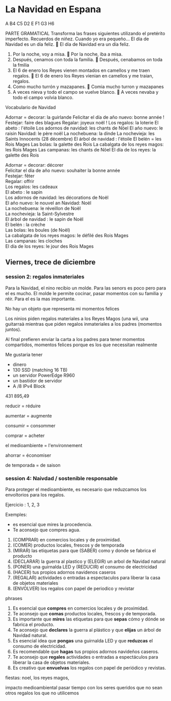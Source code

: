 # La Navidad en Espana

A
B4
C5
D2
E
F1
G3
H6


PARTE GRAMATICAL
Transforma las frases siguientes utilizando el pretérito imperfecto.
Recuerdos de niñez. Cuando yo era pequeño…
El día de Navidad es un día feliz.  El día de Navidad era un día feliz.
1. Por la noche, voy a misa. 
Por la noche, iba a misa.
2. Después, cenamos con toda la familia. 
Después, cenabamos on toda la fmilia
3. El 6 de enero los Reyes vienen montados en camellos y me traen regalos. 
El 6 de enero los Reyes vienian en camellos y me traian, regalos.
4. Como mucho turrón y mazapanes. 
Comia mucho turron y mazapanes
5. A veces nieva y todo el campo se vuelve blanco. 
A veces nevaba y todo el campo volvia blanco.

Vocabulario de Navidad

Adornar = decorar: la guirlande
Felicitar el día de año nuevo: bonne année !
Festejar: faire des blagues
Regalar: joyeux noël !
Los regalos: la loterie
El abeto : l'étoile
Los adornos de navidad: les chants de Nöel
El año nuevo: le raisin
Navidad: le père noël
La nochebuena: la dinde
La nochevieja: les Saints Innocents (28 décembre)
El árbol de navidad : l'étoile
El belén = les Rois Mages
Las bolas: la galette des Rois
La cabalgata de los reyes magos: les Rois Mages
Las campanas: les chants de Nöel
El día de los reyes: la galette des Rois



Adornar = decorar: décorer  
Felicitar el día de año nuevo: souhaiter la bonne année  
Festejar: fêter  
Regalar: offrir  
Los regalos: les cadeaux  
El abeto : le sapin  
Los adornos de navidad: les décorations de Noël  
El año nuevo: le nouvel an
Navidad: Noël  
La nochebuena: le réveillon de Noël  
La nochevieja: la Saint-Sylvestre  
El árbol de navidad : le sapin de Noël  
El belén : la crèche  
Las bolas: les boules (de Noël)  
La cabalgata de los reyes magos: le défilé des Rois Mages  
Las campanas: les cloches  
El día de los reyes: le jour des Rois Mages

## Viernes, trece de diciembre
### session 2: regalos inmateriales

Para la Navidad, el nino recibio  un molde. Para las senors es poco pero para el es mucho.
El molde le permite cocinar, pasar momentos con su familia y réir. Para el es la mas importante.


No hay un objeto que representa mi momentos felices

Los ninios piden regalos materiales a los Reyes Magos (una wii, una guitarraà mientras que piden regalos inmateriales a los padres (momentos juntos).

Al final prefieren enviar la carta a los padres para tener momentos compartidos, momentos felices porque es los que necessitan realmente


Me gustaria tener
- dinero
- 130 SSD (matching 16 TB)
- un servidor PowerEdge R960
- un bastidor de servidor
- A /8 IPv4 Block

<!--

Querida mama

1. Espero que estés bien y que te vaya bien.
2. Quiero agradecerte todo lo que haces por mí.
3. Espero que pases más tiempo conmigo.

-->

431 895,49

reducir = réduire

aumentar = augmente

consumir = consommer

comprar = acheter

el medioambiente = l'environnement

ahorrar = économiser

de temporada = de saison

### session 4: Naivdad / sostenible responsable

Para proteger el medioambiente, es necesario que reduzcamos los envoltorios para los regalos.

Ejercicio : 1, 2, 3

Exemples:

- es esencial que mires la procedencia.
- Te aconsejo que compres agua.

1. (COMPRAR) en comercios locales y de proximidad.
2. (COMER) productos locales, frescos y de temporada
3. (MIRAR) las etiquetas para que (SABER) como y donde se fabrica el producto
4. (DECLARAR) la guerra al plastico y (ELEGIR) un arbol de Navidad natural
5. (PONER) una guirnalda LED y (REDUCIR) el consumo de electricidad
6. (HACER) tus propios adornos navidenos caseros
7. (REGALAR) actividades o entradas a espectaculos para liberar la casa de objetos materiales
8. (ENVOLVER) los regalos con papel de periodico y revistar

phrases

1. Es esencial que **compres** en comercios locales y de proximidad.
2. Te aconsejo que **comas** productos locales, frescos y de temporada.
3. Es importante que **mires** las etiquetas para que **sepas** cómo y dónde se fabrica el producto.
4. Te aconsejo que **declares** la guerra al plástico y que **elijas** un árbol de Navidad natural.
5. Es esencial idea que **pongas** una guirnalda LED y que **reduzcas** el consumo de electricidad.
6. Es recomendable que **hagas** tus propios adornos navideños caseros.
7. Te aconsejo que **regales** actividades o entradas a espectáculos para liberar la casa de objetos materiales.
8. Es creativo que **envuelvas** los regalos con papel de periódico y revistas.

fiestas:  noel, los reyes magos, 



impacto medioambiental
pasar tiempo con los seres queridos
que no sean otros regalos los que no utilicemos

